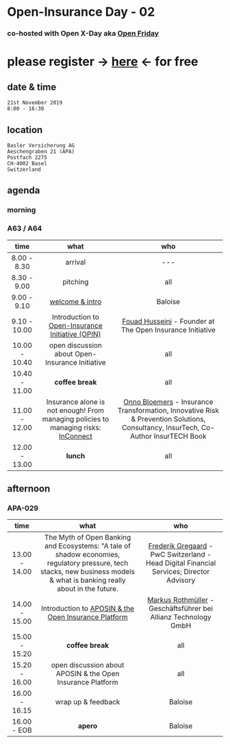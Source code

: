 # Open-Insurance Day - 02

### co-hosted with Open X-Day aka [Open Friday](https://www.openfriday.org)

# please register → [here](https://www.eventbrite.com/e/71253502143/) ← for free

## date & time
``` 
21st November 2019
8:00 - 16:30 
```

## location
```
Basler Versicherung AG
Aeschengraben 21 (APA)
Postfach 2275
CH-4002 Basel
Switzerland
```

## agenda

### morning

### A63 / A64

|      time     |                       what                      |                                        who                                       |
|:-------------:|:-----------------------------------------------:|:--------------------------------------------------------------------------------:|
|  8.00 - 8.30  |                  arrival                        | ---                                                                              |
|  8.30 - 9.00  |                  pitching                       | all                                                                              |
|  9.00 - 9.10  |                 [welcome & intro](https://gitpitch.com/open-insurance/events/master?p=docs/slides/intro)                 |         Baloise                                                                  |
|  9.10 - 10.00 | Introduction to [Open-Insurance Initiative (OPIN)](https://openinsurance.io)| [Fouad Husseini](https://www.linkedin.com/in/fouad-husseini-ba22a08/) - Founder at The Open Insurance Initiative |
|  10.00 - 10.40 |   open discussion about Open-Insurance Initiative |                                     all                                       |
|  10.40 - 11.00 |                 **coffee break**                |                                       all                                       |
|  11.00 - 12.00 | Insurance alone is not enough! From managing policies to managing risks: [InConnect](https://www.inconnect.io) | [Onno Bloemers](https://www.linkedin.com/in/onnobloemers/) - Insurance Transformation, Innovative Risk & Prevention Solutions, Consultancy, InsurTech, Co-Author InsurTECH Book |
|  12.00 - 13.00 |                    **lunch**                    |                                       all                                       |

## afternoon

### APA-029

|      time     |                       what                      |                                        who                                       |
|:-------------:|:-----------------------------------------------:|:--------------------------------------------------------------------------------:|
| 13.00 - 14.00 | The Myth of Open Banking and Ecosystems: "A tale of shadow economies, regulatory pressure, tech stacks, new business models & what is banking really about in the future. | [Frederik Gregaard](https://www.linkedin.com/in/gregaard/) - PwC Switzerland - Head Digital Financial Services; Director Advisory |
| 14.00 - 15.00 | Introduction to [APOSIN & the Open Insurance Platform](https://aposin.org/about/) | [Markus Rothmüller](https://www.linkedin.com/in/markus-rothm%C3%BCller-458b1553/) - Geschäftsführer bei Allianz Technology GmbH |
| 15.00 - 15.20 |                **coffee break**                 |                                       all                                        |
| 15.20 - 16.00 | open discussion about APOSIN & the Open Insurance Platform |                            all                                        |
| 16.00 - 16.15 |                wrap up & feedback               |                                      Baloise                                     |
|  16.00 - EOB  |                    **apero**                    |                                      Baloise                                     |
